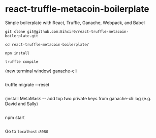 # react-truffle-metacoin-boilerplate
Simple boilerplate with React, Truffle, Ganache, Webpack, and Babel


```
git clone git@github.com:Eihcir0/react-truffle-metacoin-boilerplate.git
```
```
cd react-truffle-metacoin-boilerplate/
```
```
npm install
```
```
truffle compile
```
(new terminal window)
ganache-cli
```
```
truffle migrate --reset
```
```
(install MetaMask -- add top two private keys from ganache-cli log (e.g. David and Sally)
```
```
npm start
```
```

Go to `localhost:8080`
